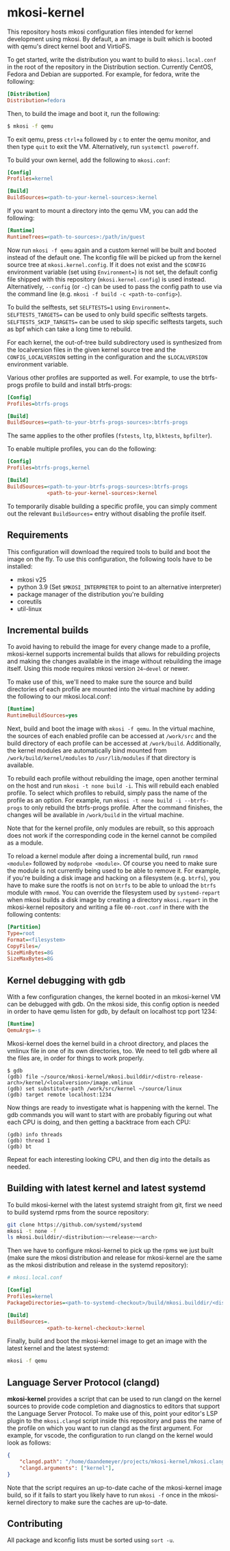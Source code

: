 # mkosi-kernel

This repository hosts mkosi configuration files intended for kernel development
using mkosi. By default, a an image is built which is booted with qemu's direct
kernel boot and VirtioFS.

To get started, write the distribution you want to build to `mkosi.local.conf`
in the root of the repository in the Distribution section. Currently CentOS,
Fedora and Debian are supported. For example, for fedora, write the following:

```ini
[Distribution]
Distribution=fedora
```

Then, to build the image and boot it, run the following:

```sh
$ mkosi -f qemu
```

To exit qemu, press `ctrl+a` followed by `c` to enter the qemu monitor, and then
type `quit` to exit the VM. Alternatively, run `systemctl poweroff`.

To build your own kernel, add the following to `mkosi.conf`:

```ini
[Config]
Profiles=kernel

[Build]
BuildSources=<path-to-your-kernel-sources>:kernel
```

If you want to mount a directory into the qemu VM, you can add the following:

```ini
[Runtime]
RuntimeTrees=<path-to-sources>:/path/in/guest
```

Now run `mkosi -f qemu` again and a custom kernel will be built and booted
instead of the default one. The kconfig file will be picked up from the kernel
source tree at `mkosi.kernel.config`. If it does not exist and the `$CONFIG`
environment variable (set using `Environment=`) is not set, the default config
file shipped with this repository (`mkosi.kernel.config`) is used instead.
Alternatively, `--config` (or `-c`) can be used to pass the config path to use
via the command line (e.g. `mkosi -f build -c <path-to-config>`).

To build the selftests, set `SELFTESTS=1` using `Environment=`.
`SELFTESTS_TARGETS=` can be used to only build specific selftests targets.
`SELFTESTS_SKIP_TARGETS=` can be used to skip specific selftests targets, such
as bpf which can take a long time to rebuild.

For each kernel, the out-of-tree build subdirectory used is synthesized from
the localversion files in the given kernel source tree and the
`CONFIG_LOCALVERSION` setting in the configuration and the `$LOCALVERSION`
environment variable.

Various other profiles are supported as well. For example, to use the btrfs-progs
profile to build and install btrfs-progs:

```ini
[Config]
Profiles=btrfs-progs

[Build]
BuildSources=<path-to-your-btrfs-progs-sources>:btrfs-progs
```

The same applies to the other profiles (`fstests`, `ltp`, `blktests`,
`bpfilter`).

To enable multiple profiles, you can do the following:

```ini
[Config]
Profiles=btrfs-progs,kernel

[Build]
BuildSources=<path-to-your-btrfs-progs-sources>:btrfs-progs
             <path-to-your-kernel-sources>:kernel
```

To temporarily disable building a specific profile, you can simply comment out
the relevant `BuildSources=` entry without disabling the profile itself.

## Requirements

This configuration will download the required tools to build and boot the image
on the fly. To use this configuration, the following tools have to be installed:

- mkosi v25
- python 3.9 (Set `$MKOSI_INTERPRETER` to point to an alternative interpreter)
- package manager of the distribution you're building
- coreutils
- util-linux

## Incremental builds

To avoid having to rebuild the image for every change made to a profile,
mkosi-kernel supports incremental builds that allows for rebuilding projects
and making the changes available in the image without rebuilding the image
itself. Using this mode requires mkosi version `24~devel` or newer.

To make use of this, we'll need to make sure the source and build directories
of each profile are mounted into the virtual machine by adding the following to
our mkosi.local.conf:

```ini
[Runtime]
RuntimeBuildSources=yes
```

Next, build and boot the image with `mkosi -f qemu`. In the virtual machine, the
sources of each enabled profile can be accessed at `/work/src` and the build
directory of each profile can be accessed at `/work/build`. Additionally, the
kernel modules are automatically bind mounted from `/work/build/kernel/modules`
to `/usr/lib/modules` if that directory is available.

To rebuild each profile without rebuilding the image, open another terminal on
the host and run `mkosi -t none build -i`. This will rebuild each enabled
profile. To select which profiles to rebuild, simply pass the name of the profile
as an option. For example, run `mkosi -t none build -i --btrfs-progs` to only
rebuild the btrfs-progs profile. After the command finishes, the changes will be
available in `/work/build` in the virtual machine.

Note that for the kernel profile, only modules are rebuilt, so this approach does
not work if the corresponding code in the kernel cannot be compiled as a module.

To reload a kernel module after doing a incremental build, run `rmmod <module>`
followed by `modprobe <module>`. Of course you need to make sure the module is
not currently being used to be able to remove it. For example, if you're
building a disk image and hacking on a filesystem (e.g. `btrfs`), you have to
make sure the rootfs is not on `btrfs` to be able to unload the `btrfs` module
with `rmmod`. You can override the filesystem used by `systemd-repart` when
mkosi builds a disk image by creating a directory `mkosi.repart` in the
mkosi-kernel repository and writing a file `00-root.conf` in there with the
following contents:

```ini
[Partition]
Type=root
Format=<filesystem>
CopyFiles=/
SizeMinBytes=8G
SizeMaxBytes=8G
```

## Kernel debugging with gdb

With a few configuration changes, the kernel booted in an mkosi-kernel VM
can be debugged with gdb. On the mkosi side, this config option is needed
in order to have qemu listen for gdb, by default on localhost tcp port 1234:

```ini
[Runtime]
QemuArgs=-s
```

Mkosi-kernel does the kernel build in a chroot directory, and places the
vmlinux file in one of its own directories, too. We need to tell gdb
where all the files are, in order for things to work properly.

```
$ gdb
(gdb) file ~/source/mkosi-kernel/mkosi.builddir/<distro-release-arch>/kernel/<localversion>/image.vmlinux
(gdb) set substitute-path /work/src/kernel ~/source/linux
(gdb) target remote localhost:1234
```

Now things are ready to investigate what is happening with the kernel.
The gdb commands you will want to start with are probably figuring out what
each CPU is doing, and then getting a backtrace from each CPU:

```
(gdb) info threads
(gdb) thread 1
(gdb) bt
```

Repeat for each interesting looking CPU, and then dig into the details
as needed.

## Building with latest kernel and latest systemd

To build mkosi-kernel with the latest systemd straight from git, first
we need to build systemd rpms from the source repository:

```sh
git clone https://github.com/systemd/systemd
mkosi -t none -f
ls mkosi.builddir/<distribution>~<release>~<arch>
```

Then we have to configure mkosi-kernel to pick up the rpms we just built
(make sure the mkosi distribution and release for mkosi-kernel are the same as
the mkosi distribution and release in the systemd repository):

```ini
# mkosi.local.conf

[Config]
Profiles=kernel
PackageDirectories=<path-to-systemd-checkout>/build/mkosi.builddir/<distribution>~<release>~<arch>

[Build]
BuildSources=.
             <path-to-kernel-checkout>:kernel
```

Finally, build and boot the mkosi-kernel image to get an image with the latest
kernel and the latest systemd:

```sh
mkosi -f qemu
```

## Language Server Protocol (clangd)

**mkosi-kernel** provides a script that can be used to run clangd on the kernel
sources to provide code completion and diagnostics to editors that support the
Language Server Protocol. To make use of this, point your editor's LSP plugin
to the `mkosi.clangd` script inside this repository and pass the name of the
profile on which you want to run clangd as the first argument. For example, for
vscode, the configuration to run clangd on the kernel would look as follows:

```json
{
    "clangd.path": "/home/daandemeyer/projects/mkosi-kernel/mkosi.clangd",
    "clangd.arguments": ["kernel"],
}
```

Note that the script requires an up-to-date cache of the mkosi-kernel image build,
so if it fails to start you likely have to run `mkosi -f` once in the mkosi-kernel
directory to make sure the caches are up-to-date.

## Contributing

All package and kconfig lists must be sorted using `sort -u`.
